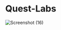 # Quest-Labs
![Screenshot (16)](https://github.com/Satya057/Quest-Labs/assets/107452937/cbd17cb7-14b0-46d0-a6dd-d6710da9a143)
